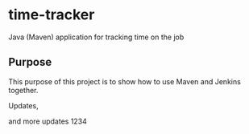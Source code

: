 # time-tracker
Java (Maven) application for tracking time on the job

## Purpose

This purpose of this project is to show how to use Maven and Jenkins together.

Updates, 

and more updates
1234
